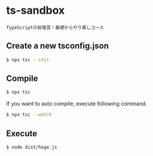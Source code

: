 # ts-sandbox

`TypeScriptの総復習！基礎からやり直しコース`

## Create a new tsconfig.json

```bash
$ npx tsc --init
```

## Compile

```bash
$ npx tsc
```

If you want to auto compile, execute following command.

```bash
$ npx tsc --watch
```

## Execute

```bash
$ node dist/hoge.js
```
